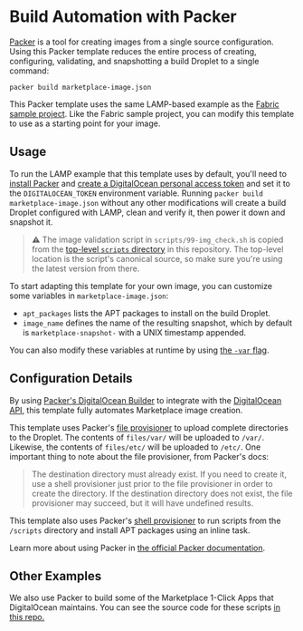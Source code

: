 # Build Automation with Packer

[Packer](https://www.packer.io/intro/index.html) is a tool for creating images from a single source configuration. Using this Packer template reduces the entire process of creating, configuring, validating, and snapshotting a build Droplet to a single command:

```
packer build marketplace-image.json
```

This Packer template uses the same LAMP-based example as the [Fabric sample project](../fabric). Like the Fabric sample project, you can modify this template to use as a starting point for your image.

## Usage

To run the LAMP example that this template uses by default, you'll need to [install Packer](https://www.packer.io/intro/getting-started/install.html) and [create a DigitalOcean personal access token](https://www.digitalocean.com/docs/api/create-personal-access-token/) and set it to the `DIGITALOCEAN_TOKEN` environment variable. Running `packer build marketplace-image.json` without any other modifications will create a build Droplet configured with LAMP, clean and verify it, then power it down and snapshot it.

> ⚠️ The image validation script in `scripts/99-img_check.sh` is copied from the [top-level `scripts` directory](../scripts) in this repository. The top-level location is the script's canonical source, so make sure you're using the latest version from there.

To start adapting this template for your own image, you can customize some variables in `marketplace-image.json`:

* `apt_packages` lists the APT packages to install on the build Droplet.
* `image_name` defines the name of the resulting snapshot, which by default is `marketplace-snapshot-` with a UNIX timestamp appended.

You can also modify these variables at runtime by using [the `-var` flag](https://www.packer.io/docs/templates/user-variables.html#setting-variables).

## Configuration Details

By using [Packer's DigitalOcean Builder](https://www.packer.io/docs/builders/digitalocean.html) to integrate with the [DigitalOcean API](https://developers.digitalocean.com/), this template fully automates Marketplace image creation.

This template uses Packer's [file provisioner](https://www.packer.io/docs/provisioners/file.html) to upload complete directories to the Droplet. The contents of `files/var/` will be uploaded to `/var/`. Likewise, the contents of `files/etc/` will be uploaded to `/etc/`. One important thing to note about the file provisioner, from Packer's docs:

> The destination directory must already exist. If you need to create it, use a shell provisioner just prior to the file provisioner in order to create the directory. If the destination directory does not exist, the file provisioner may succeed, but it will have undefined results.

This template also uses Packer's [shell provisioner](https://www.packer.io/docs/provisioners/shell.html) to run scripts from the `/scripts` directory and install APT packages using an inline task.

Learn more about using Packer in [the official Packer documentation](https://www.packer.io/docs/index.html).

## Other Examples

We also use Packer to build some of the Marketplace 1-Click Apps that DigitalOcean maintains. You can see the source code for these scripts [in this repo.](https://github.com/digitalocean/droplet-1-clicks)

